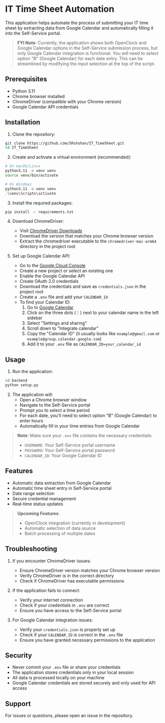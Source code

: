 # IT Time Sheet Automation

This application helps automate the process of submitting your IT time sheet by extracting data from Google Calendar and automatically filling it into the Self-Service portal.

> **FYI Note**: Currently, the application shows both OpenClock and Google Calendar options in the Self-Service submission process, but only Google Calendar integration is functional. You will need to select option "B" (Google Calendar) for each date entry. This can be streamlined by modifying the input selection at the top of the script.

## Prerequisites

- Python 3.11
- Chrome browser installed
- ChromeDriver (compatible with your Chrome version)
- Google Calendar API credentials

## Installation

1. Clone the repository:
```bash
git clone https://github.com/SRshohan/IT_TimeSheet.git
cd IT_TimeSheet
```

2. Create and activate a virtual environment (recommended):
```bash
# On macOS/Linux
python3.11 -m venv venv
source venv/bin/activate

# On Windows
python3.11 -m venv venv
.\venv\Scripts\activate
```

3. Install the required packages:
```bash
pip install -r requirements.txt
```

4. Download ChromeDriver:
   - Visit [ChromeDriver Downloads](https://chromedriver.chromium.org/downloads)
   - Download the version that matches your Chrome browser version
   - Extract the chromedriver executable to the `chromedriver-mac-arm64` directory in the project root

5. Set up Google Calendar API:
   - Go to the [Google Cloud Console](https://console.cloud.google.com/)
   - Create a new project or select an existing one
   - Enable the Google Calendar API
   - Create OAuth 2.0 credentials
   - Download the credentials and save as `credentials.json` in the project root
   - Create a `.env` file and add your `CALENDAR_ID`
   - To find your Calendar ID:
     1. Go to [Google Calendar](https://calendar.google.com)
     2. Click on the three dots (⋮) next to your calendar name in the left sidebar
     3. Select "Settings and sharing"
     4. Scroll down to "Integrate calendar"
     5. Copy the "Calendar ID" (it usually looks like `example@gmail.com` or `example@group.calendar.google.com`)
     6. Add it to your `.env` file as `CALENDAR_ID=your_calendar_id`

## Usage

1. Run the application:
```bash
cd backend
python setup.py
```

2. The application will:
   - Open a Chrome browser window
   - Navigate to the Self-Service portal
   - Prompt you to select a time period
   - For each date, you'll need to select option "B" (Google Calendar) to enter hours
   - Automatically fill in your time entries from Google Calendar

> **Note**: Make sure your `.env` file contains the necessary credentials:
> - `USERNAME`: Your Self-Service portal username
> - `PASSWORD`: Your Self-Service portal password
> - `CALENDAR_ID`: Your Google Calendar ID

## Features

- Automatic data extraction from Google Calendar
- Automatic time sheet entry in Self-Service portal
- Date range selection
- Secure credential management
- Real-time status updates

> **Upcoming Features**:
> - OpenClock integration (currently in development)
> - Automatic selection of data source
> - Batch processing of multiple dates

## Troubleshooting

1. If you encounter ChromeDriver issues:
   - Ensure ChromeDriver version matches your Chrome browser version
   - Verify ChromeDriver is in the correct directory
   - Check if ChromeDriver has executable permissions

2. If the application fails to connect:
   - Verify your internet connection
   - Check if your credentials in `.env` are correct
   - Ensure you have access to the Self-Service portal

3. For Google Calendar integration issues:
   - Verify your `credentials.json` is properly set up
   - Check if your `CALENDAR_ID` is correct in the `.env` file
   - Ensure you have granted necessary permissions to the application

## Security

- Never commit your `.env` file or share your credentials
- The application stores credentials only in your local session
- All data is processed locally on your machine
- Google Calendar credentials are stored securely and only used for API access

## Support

For issues or questions, please open an issue in the repository.
